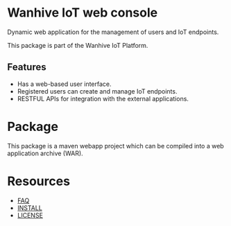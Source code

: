 # Wanhive IoT web console

Dynamic web application for the management of users and IoT endpoints.

This package is part of the Wanhive IoT Platform.

## Features

- Has a web-based user interface.
- Registered users can create and manage IoT endpoints.
- RESTFUL APIs for integration with the external applications.

# Package

This package is a maven webapp project which can be compiled into a web application archive (WAR).

# Resources

* [FAQ](HOWTO-faq.md)
* [INSTALL](INSTALL.md)
* [LICENSE](LICENSE)
